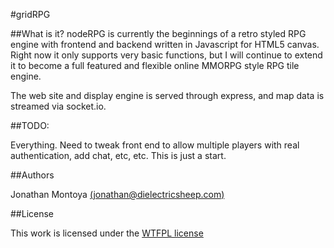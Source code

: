 #gridRPG

##What is it?
nodeRPG is currently the beginnings of a retro styled RPG engine with frontend and backend written in Javascript for HTML5 canvas.  Right now it only supports very basic functions, but I will continue to extend it to become a full featured and flexible online MMORPG style RPG tile engine.

The web site and display engine is served through express, and map data is streamed via socket.io.

##TODO:

Everything.  Need to tweak front end to allow multiple players with real authentication, add chat, etc, etc.  This is just a start.

##Authors

Jonathan Montoya [(jonathan@dielectricsheep.com)](mailto:jonathan@dielectricsheep.com)

##License

This work is licensed under the [WTFPL license](http://www.wtfpl.net)
